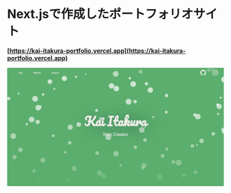 # Next.jsで作成したポートフォリオサイト　
**[https://kai-itakura-portfolio.vercel.app](https://kai-itakura-portfolio.vercel.app)**

![portfolioサイト](./portfolio.gif)
